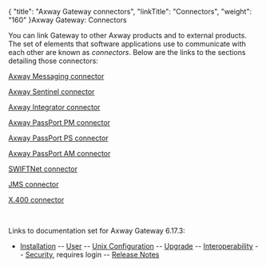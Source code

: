 {
    "title": "Axway Gateway connectors",
    "linkTitle": "Connectors",
    "weight": "160"
}<span class="mc-variable axway_variables.Component_Long_Name variable">Axway Gateway</span>: Connectors

You can link Gateway to other Axway products and to external products. The set of elements that software applications use to communicate with each other are known as <span style="font-style: italic;">connectors</span>. Below are the links to the sections detailing those connectors:

[Axway Messaging connector](messaging_connector)

[Axway Sentinel connector](sentinel_about)

[Axway Integrator connector](integrator_about/integrator_connector)

[Axway PassPort PM connector](passport_pm_connector)

[Axway PassPort PS connector](passport_pm_connector/passport_ps_connector)

[Axway PassPort AM connector](passport_pm_connector/passport_am_connector)

[SWIFTNet connector](swiftnet_about/swiftnet_connector)

[JMS connector](jms_about/jms_connector)

[X.400 connector](x400_about/x400_connector)

 

Links to documentation set for Axway Gateway <span class="mc-variable axway_variables.Release_Number variable">6.17.3</span>:

-   [Installation](#) -- [User](#) -- [Unix Configuration](#) -- [Upgrade](#) -- [Interoperability](#) -- [Security](#), requires login -- [Release Notes](#)
